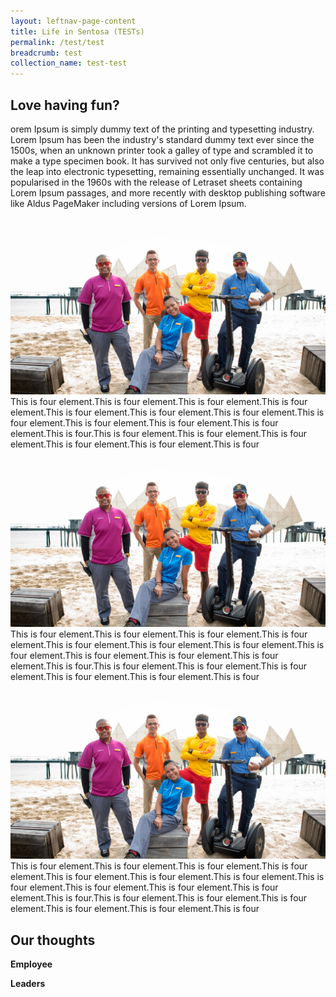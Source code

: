 ```yaml
---
layout: leftnav-page-content
title: Life in Sentosa (TESTs)
permalink: /test/test
breadcrumb: test
collection_name: test-test
---
```

## Love having fun?
orem Ipsum is simply dummy text of the printing and typesetting industry. Lorem Ipsum has been the industry's standard dummy text ever since the 1500s, when an unknown printer took a galley of type and scrambled it to make a type specimen book. It has survived not only five centuries, but also the leap into electronic typesetting, remaining essentially unchanged. It was popularised in the 1960s with the release of Letraset sheets containing Lorem Ipsum passages, and more recently with desktop publishing software like Aldus PageMaker including versions of Lorem Ipsum.

<section class="contain">
  <div class="one">
    <img src="images/test/testimage.jpg" alt="Group Photo">
  </div>
  <div class="two">
    This is four element.This is four element.This is four element.This is four element.This is four element.This is four element.This is four element.This is four element.This is four element.This is four element.This is four element.This is four.This is four element.This is four element.This is four element.This is four element.This is four element.This is four
  </div>
  <div class="three">
    <img src="images/test/testimage.jpg" alt="Group Photo">
  </div>
  <div class="four">
    This is four element.This is four element.This is four element.This is four element.This is four element.This is four element.This is four element.This is four element.This is four element.This is four element.This is four element.This is four.This is four element.This is four element.This is four element.This is four element.This is four element.This is four
  </div>
  <div class="five">
    <img src="images/test/testimage.jpg" alt="Group Photo">
  </div>
  <div class="six">
    This is four element.This is four element.This is four element.This is four element.This is four element.This is four element.This is four element.This is four element.This is four element.This is four element.This is four element.This is four.This is four element.This is four element.This is four element.This is four element.This is four element.This is four
  </div>
</section>
  
## Our thoughts
**Employee**


**Leaders**



